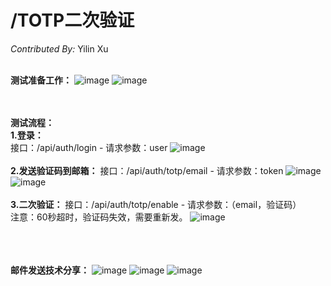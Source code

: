 # **/TOTP二次验证**

*Contributed By:*  Yilin Xu <br><br>

**测试准备工作：**
![image](https://github.com/user-attachments/assets/81fcae32-dfaf-4dc6-a74b-994ae40e0d44)
![image](https://github.com/user-attachments/assets/7bd5b067-eb45-44c8-b245-c002ee85a81a)

<br><br>
**测试流程：** <br>
**1.登录：**  
接口：/api/auth/login  -  请求参数：user
![image](https://github.com/user-attachments/assets/ca4a9a18-dbbf-40ae-b9f7-654d910e149e)
<br><br>
**2.发送验证码到邮箱：**
接口：/api/auth/totp/email  -  请求参数：token
![image](https://github.com/user-attachments/assets/0ba978b5-a5ba-4c41-a448-d230acb5bac1)
![image](https://github.com/user-attachments/assets/ea45d343-eea1-4950-bfb8-5ebb782d1687)
<br><br>
**3.二次验证：**
接口：/api/auth/totp/enable  -  请求参数：（email，验证码）<br>
注意：60秒超时，验证码失效，需要重新发。
![image](https://github.com/user-attachments/assets/bbd56aac-8132-4ddb-bad4-db1c173bd385)
<br><br><br><br>

**邮件发送技术分享：**
![image](https://github.com/user-attachments/assets/05ac35be-3a9f-4e1c-bf95-41a4026656b7)
![image](https://github.com/user-attachments/assets/e66dbdf1-977b-4fa7-9cd2-7a472b989482)
![image](https://github.com/user-attachments/assets/eea298b2-9e72-4466-a17e-e3bade4dba58)





















